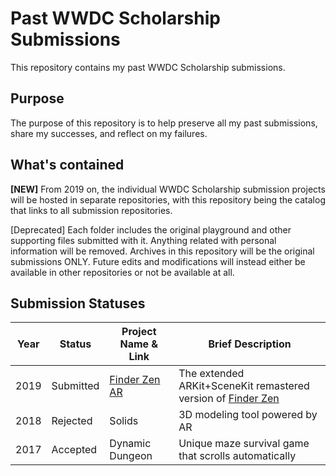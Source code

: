 # Past WWDC Scholarship Submissions

This repository contains my past WWDC Scholarship submissions. 

## Purpose

The purpose of this repository is to help preserve all my past submissions, share my successes, and reflect on my failures. 

## What's contained

**\[NEW\]** From 2019 on, the individual WWDC Scholarship submission projects will be hosted in separate repositories, with this repository being the catalog that links to all submission repositories. 

\[Deprecated\] Each folder includes the original playground and other supporting files submitted with it. Anything related with personal information will be removed. 
Archives in this repository will be the original submissions ONLY. Future edits and modifications will instead either be available in other repositories or not be available at all. 

## Submission Statuses

| Year | Status | Project Name & Link | Brief Description |
|----|----|----|----|
| 2019 | Submitted | [Finder Zen AR](https://github.com/Vince14Genius/WWDC19-Finder-Zen-AR) | The extended ARKit+SceneKit remastered version of [Finder Zen](https://github.com/Vince14Genius/Finder-Zen) |
| 2018 | Rejected  | Solids | 3D modeling tool powered by AR |
| 2017 | Accepted  | Dynamic Dungeon | Unique maze survival game that scrolls automatically |

